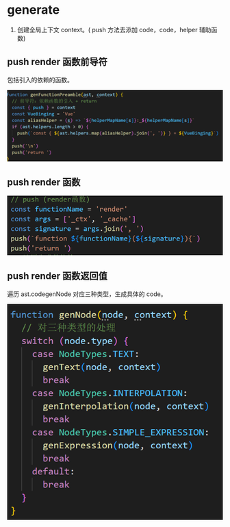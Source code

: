 #	generate

1. 创建全局上下文 context。( push 方法去添加 code，code，helper 辅助函数)

##	push render 函数前导符

包括引入的依赖的函数。

![](https://raw.githubusercontent.com/qiulengshuo/images/master/20220610183352.png)

##	push render 函数

![](https://raw.githubusercontent.com/qiulengshuo/images/master/20220610183451.png)

##	push render 函数返回值

遍历 ast.codegenNode 对应三种类型，生成具体的 code。

![](https://raw.githubusercontent.com/qiulengshuo/images/master/20220610183604.png)

